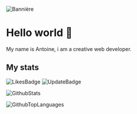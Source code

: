 <!-- Image de bannière: static.panthera.studio/github/antoinelrk/banner.jpg -->
![Bannière](https://static.panthera.studio/github/antoinelrk/banner_github_3.jpg)

# Hello world 👋

My name is Antoine, i am a creative web developer. 

## My stats

![LikesBadge](https://img.shields.io/github/stars/antoinelrk/antoinelrk?color=%233d4e66&label=Likes&style=for-the-badge)
![UpdateBadge](https://img.shields.io/github/last-commit/antoinelrk/antoinelrk?color=3d4e66&label=Updated&style=for-the-badge)

![GithubStats](https://github-readme-stats.vercel.app/api?username=antoinelrk&count_private=true&show_icons=true&theme=material-palenight)

![GithubTopLanguages](https://github-readme-stats.vercel.app/api/top-langs/?username=antoinelrk&show_icons=true&layout=compact&theme=material-palenight)